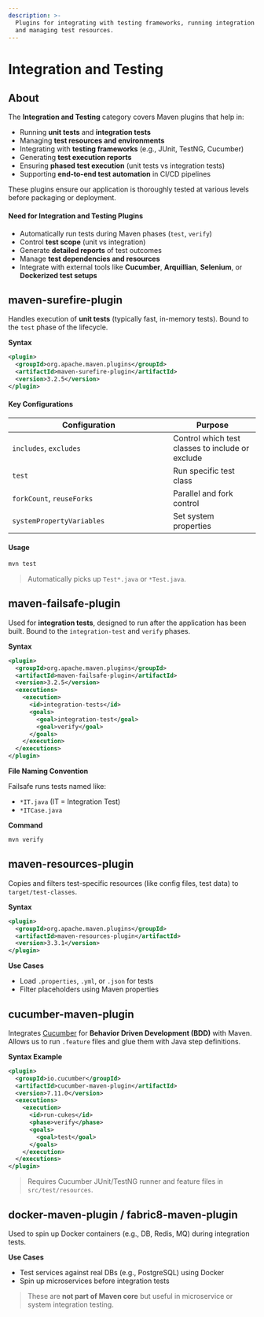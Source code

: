 ```yaml
---
description: >-
  Plugins for integrating with testing frameworks, running integration tests,
  and managing test resources.
---
```


# Integration and Testing

## About

The **Integration and Testing** category covers Maven plugins that help in:

* Running **unit tests** and **integration tests**
* Managing **test resources and environments**
* Integrating with **testing frameworks** (e.g., JUnit, TestNG, Cucumber)
* Generating **test execution reports**
* Ensuring **phased test execution** (unit tests vs integration tests)
* Supporting **end-to-end test automation** in CI/CD pipelines

These plugins ensure our application is thoroughly tested at various levels before packaging or deployment.

#### **Need for Integration and Testing Plugins**

* Automatically run tests during Maven phases (`test`, `verify`)
* Control **test scope** (unit vs integration)
* Generate **detailed reports** of test outcomes
* Manage **test dependencies and resources**
* Integrate with external tools like **Cucumber**, **Arquillian**, **Selenium**, or **Dockerized test setups**

## **maven-surefire-plugin**

Handles execution of **unit tests** (typically fast, in-memory tests). Bound to the `test` phase of the lifecycle.

**Syntax**

```xml
<plugin>
  <groupId>org.apache.maven.plugins</groupId>
  <artifactId>maven-surefire-plugin</artifactId>
  <version>3.2.5</version>
</plugin>
```

#### **Key Configurations**

<table><thead><tr><th width="311.64453125">Configuration</th><th>Purpose</th></tr></thead><tbody><tr><td><code>includes</code>, <code>excludes</code></td><td>Control which test classes to include or exclude</td></tr><tr><td><code>test</code></td><td>Run specific test class</td></tr><tr><td><code>forkCount</code>, <code>reuseForks</code></td><td>Parallel and fork control</td></tr><tr><td><code>systemPropertyVariables</code></td><td>Set system properties</td></tr></tbody></table>

#### **Usage**

```bash
mvn test
```

> Automatically picks up `Test*.java` or `*Test.java`.

## **maven-failsafe-plugin**

Used for **integration tests**, designed to run after the application has been built. Bound to the `integration-test` and `verify` phases.

**Syntax**

```xml
<plugin>
  <groupId>org.apache.maven.plugins</groupId>
  <artifactId>maven-failsafe-plugin</artifactId>
  <version>3.2.5</version>
  <executions>
    <execution>
      <id>integration-tests</id>
      <goals>
        <goal>integration-test</goal>
        <goal>verify</goal>
      </goals>
    </execution>
  </executions>
</plugin>
```

**File Naming Convention**

Failsafe runs tests named like:

* `*IT.java` (IT = Integration Test)
* `*ITCase.java`

**Command**

```bash
mvn verify
```

## **maven-resources-plugin**

Copies and filters test-specific resources (like config files, test data) to `target/test-classes`.

**Syntax**

```xml
<plugin>
  <groupId>org.apache.maven.plugins</groupId>
  <artifactId>maven-resources-plugin</artifactId>
  <version>3.3.1</version>
</plugin>
```

**Use Cases**

* Load `.properties`, `.yml`, or `.json` for tests
* Filter placeholders using Maven properties

## **cucumber-maven-plugin**

Integrates [Cucumber](https://cucumber.io) for **Behavior Driven Development (BDD)** with Maven. Allows us to run `.feature` files and glue them with Java step definitions.

**Syntax Example**

```xml
<plugin>
  <groupId>io.cucumber</groupId>
  <artifactId>cucumber-maven-plugin</artifactId>
  <version>7.11.0</version>
  <executions>
    <execution>
      <id>run-cukes</id>
      <phase>verify</phase>
      <goals>
        <goal>test</goal>
      </goals>
    </execution>
  </executions>
</plugin>
```

> Requires Cucumber JUnit/TestNG runner and feature files in `src/test/resources`.

## **docker-maven-plugin / fabric8-maven-plugin**&#x20;

Used to spin up Docker containers (e.g., DB, Redis, MQ) during integration tests.

**Use Cases**

* Test services against real DBs (e.g., PostgreSQL) using Docker
* Spin up microservices before integration tests

> These are **not part of Maven core** but useful in microservice or system integration testing.

